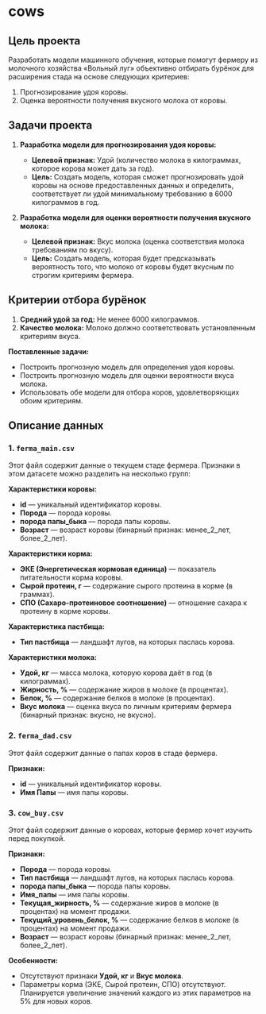 # cows
## Цель проекта

Разработать модели машинного обучения, которые помогут фермеру из молочного хозяйства «Вольный луг» объективно отбирать бурёнок для расширения стада на основе следующих критериев:

1. Прогнозирование удоя коровы.
2. Оценка вероятности получения вкусного молока от коровы.

## Задачи проекта

1. **Разработка модели для прогнозирования удоя коровы:**
   - **Целевой признак:** Удой (количество молока в килограммах, которое корова может дать за год).
   - **Цель:** Создать модель, которая сможет прогнозировать удой коровы на основе предоставленных данных и определить, соответствует ли удой минимальному требованию в 6000 килограммов в год.

2. **Разработка модели для оценки вероятности получения вкусного молока:**
   - **Целевой признак:** Вкус молока (оценка соответствия молока требованиям по вкусу).
   - **Цель:** Создать модель, которая будет предсказывать вероятность того, что молоко от коровы будет вкусным по строгим критериям фермера.

## Критерии отбора бурёнок

1. **Средний удой за год:** Не менее 6000 килограммов.
2. **Качество молока:** Молоко должно соответствовать установленным критериям вкуса.

**Поставленные задачи:**  
- Построить прогнозную модель для определения удоя коровы.
- Построить прогнозную модель для оценки вероятности вкуса молока.
- Использовать обе модели для отбора коров, удовлетворяющих обоим критериям.
## Описание данных

### 1. `ferma_main.csv`
Этот файл содержит данные о текущем стаде фермера. Признаки в этом датасете можно разделить на несколько групп:

**Характеристики коровы:**
- **id** — уникальный идентификатор коровы.
- **Порода** — порода коровы.
- **порода папы_быка** — порода папы коровы.
- **Возраст** — возраст коровы (бинарный признак: менее_2_лет, более_2_лет).

**Характеристики корма:**
- **ЭКЕ (Энергетическая кормовая единица)** — показатель питательности корма коровы.
- **Сырой протеин, г** — содержание сырого протеина в корме (в граммах).
- **СПО (Сахаро-протеиновое соотношение)** — отношение сахара к протеину в корме коровы.

**Характеристика пастбища:**
- **Тип пастбища** — ландшафт лугов, на которых паслась корова.

**Характеристики молока:**
- **Удой, кг** — масса молока, которую корова даёт в год (в килограммах).
- **Жирность, %** — содержание жиров в молоке (в процентах).
- **Белок, %** — содержание белков в молоке (в процентах).
- **Вкус молока** — оценка вкуса по личным критериям фермера (бинарный признак: вкусно, не вкусно).

### 2. `ferma_dad.csv`
Этот файл содержит данные о папах коров в стаде фермера.

**Признаки:**
- **id** — уникальный идентификатор коровы.
- **Имя Папы** — имя папы коровы.

### 3. `cow_buy.csv`
Этот файл содержит данные о коровах, которые фермер хочет изучить перед покупкой.

**Признаки:**
- **Порода** — порода коровы.
- **Тип пастбища** — ландшафт лугов, на которых паслась корова.
- **порода папы_быка** — порода папы коровы.
- **Имя_папы** — имя папы коровы.
- **Текущая_жирность, %** — содержание жиров в молоке (в процентах) на момент продажи.
- **Текущий_уровень_белок, %** — содержание белков в молоке (в процентах) на момент продажи.
- **Возраст** — возраст коровы (бинарный признак: менее_2_лет, более_2_лет).

**Особенности:**
- Отсутствуют признаки **Удой, кг** и **Вкус молока**.
- Параметры корма (ЭКЕ, Сырой протеин, СПО) отсутствуют. Планируется увеличение значений каждого из этих параметров на 5% для новых коров.
